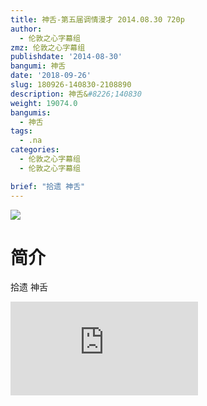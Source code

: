 ```yaml
---
title: 神舌-第五届调情漫才 2014.08.30 720p
author:
  - 伦敦之心字幕组
zmz: 伦敦之心字幕组
publishdate: '2014-08-30'
bangumi: 神舌
date: '2018-09-26'
slug: 180926-140830-2108890
description: 神舌&#8226;140830
weight: 19074.0
bangumis:
  - 神舌
tags:
  - .na
categories:
  - 伦敦之心字幕组
  - 伦敦之心字幕组

brief: "拾遗 神舌"
---
```

![](https://i.imgur.com/ulc7nb8.jpg)
# 简介  
拾遗 神舌  
<div class ="resp-container">
<iframe class="testiframe" src="https://www.onln.cn/videoAd/videoAd.html?id=2108890&channelId=559535&code=6c4cb68291f9d908a1646ceb27f4a555" frameborder=0 allowfullscreen="true" ></iframe>
</div>

